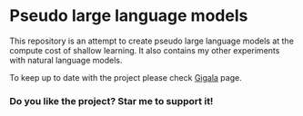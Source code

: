 # Pseudo large language models

This repository is an attempt to create pseudo large language models at the compute cost of shallow learning. It also contains my other experiments with natural language models.

To keep up to date with the project please check [Gigala](https://www.facebook.com/GigaTsk) page.

### Do you like the project? Star me to support it!
